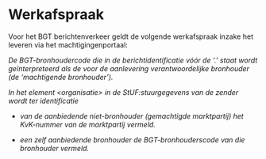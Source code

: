 Werkafspraak
============

Voor het BGT berichtenverkeer geldt de volgende werkafspraak inzake het leveren
via het machtigingenportaal:

*De BGT-bronhoudercode die in de berichtidentificatie vóór de ‘.’ staat wordt
geïnterpreteerd als de voor de aanlevering verantwoordelijke bronhouder (de
‘machtigende bronhouder’).*

*In het element &lt;organisatie&gt; in de StUF:stuurgegevens van de zender wordt ter
identificatie*

-   *van de aanbiedende niet-bronhouder (gemachtigde marktpartij) het KvK-nummer
    van de marktpartij vermeld.*

-   *een zelf aanbiedende bronhouder de BGT-bronhouderscode van die bronhouder
    vermeld.*
